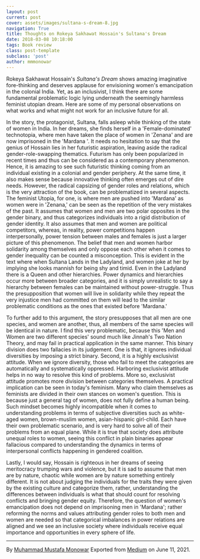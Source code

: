 ```yaml
---
layout: post
current: post
cover: assets/images/sultana-s-dream-8.jpg
navigation: True
title: Thoughts on Rokeya Sakhawat Hossain's Sultana's Dream
date: 2018-03-08 10:18:00
tags: Book review
class: post-template
subclass: 'post'
author: mmmonowar
---
```


Rokeya Sakhawat Hossain's *Sultana's Dream* shows
amazing imaginative fore-thinking and deserves applause for envisioning
women's emancipation in the colonial India. Yet, as an inclusivist, I
think there are some fundamental problematic logic lying underneath the
seemingly harmless feminist utopian dream. Here are some of my personal
observations on what works and what might not work for an inclusive
future for all.

In the story, the protagonist, Sultana, falls asleep while thinking of
the state of women in India. In her dreams, she finds herself in a
'Female-dominated' technotopia, where men have taken the place of women
in 'Zenana' and are now imprisoned in the 'Mardana '. It needs no
hesitation to say that the genius of Hossain lies in her futuristic
aspiration, leaving aside the radical gender-role-swapping thematics.
Futurism has only been popularized in recent times and thus can be
considered as a contemporary phenomenon. Hence, it is amazing to see
such futuristic thinking coming from an individual existing in a
colonial and gender periphery. At the same time, it also makes sense
because innovative thinking often emerges out of dire needs. However,
the radical capsizing of gender roles and relations, which is the very
attraction of the book, can be problematized in several aspects. The
feminist Utopia, for one, is where men are pushed into 'Mardana' as
women were in 'Zenana,' can be seen as the repetition of the very
mistakes of the past. It assumes that women and men are two polar
opposites in the gender binary, and thus categorizes individuals into a
rigid distribution of gender identity. It also assumes that men and
women are political competitors, whereas, in reality, power competitions
happen interpersonally, power tension between males and females is just
a larger picture of this phenomenon. The belief that men and women
harbor solidarity among themselves and only oppose each other when it
comes to gender inequality can be counted a misconception. This is
evident in the text where when Sultana Lands in the Ladyland, and women
joke at her by implying she looks mannish for being shy and timid. Even
in the Ladyland there is a Queen and other hierarchies. Power dynamics
and hierarchies occur more between broader categories, and it is simply
unrealistic to say a hierarchy between females can be maintained without
power-struggle. Thus the presupposition that women will live in
solidarity while they repeat the very injustice men had committed on
them will lead to the similar problematic conditions as the ones that
existed before 'Mardana.'

To further add to this argument, the story presupposes that all men are
one species, and women are another, thus, all members of the same
species will be identical in nature. I find this very problematic,
because this 'Men and Women are two different species' sound much like
Jinnah's Two Nation Theory, and may fail in practical application in the
same manner. This binary division does two fallacies in its judgement.
One is that, it ignores individual diversities by imposing a strict
binary. Second, it is a highly exclusivist attitude. When we ignore
diversity, those who fail to meet the categories are automatically and
systematically oppressed. Harboring exclusivist attitude helps in no way
to resolve this kind of problems. More so, exclusivist attitude promotes
more division between categories themselves. A practical implication can
be seen in today's feminism. Many who claim themselves as feminists are
divided in their own stances on women's question. This is because just a
general tag of women, does not fully define a human being. Such mindset
becomes highly incompatible when it comes to understanding problems in
terms of subjective diversities such as white-aged women, brown-muslim
women, asian-hispanic girl-child. Each have their own problematic
scenario, and is very hard to solve all of their problems from an equal
plane. While it is true that society does attribute unequal roles to
women, seeing this conflict in plain binaries appear fallacious compared
to understanding the dynamics in terms of interpersonal conflicts
happening in gendered coalition.

Lastly, I would say, Hossain is righteous in her dreams of seeing
meritocracy trumping wars and violence, but it is sad to assume that men
are by nature, chaotic while women are by nature something entirely
different. It is not about judging the individuals for the traits they
were given by the existing culture and categorize them, rather,
understanding the differences between individuals is what that should
count for resolving conflicts and bringing gender equity. Therefore, the
question of women's emancipation does not depend on imprisoning men in
'Mardana'; rather reforming the norms and values attributing gender
roles to both men and women are needed so that categorical imbalances in
power relations are aligned and we see an inclusive society where
individuals receive equal importance and opportunities in every sphere
of life.

---

By [Muhammad Mustafa Monowar](https://medium.com/@mmmonowar)
Exported from [Medium](https://medium.com) on June 11, 2021.
